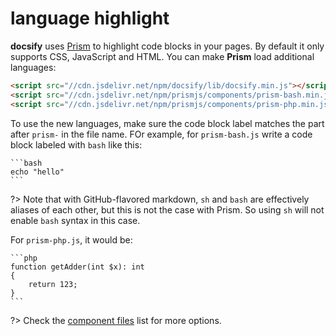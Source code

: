 # language highlight

**docsify** uses [Prism](https://github.com/PrismJS/prism) to highlight code blocks in your pages. By default it only supports CSS, JavaScript and HTML. You can make **Prism** load additional languages:

```html
<script src="//cdn.jsdelivr.net/npm/docsify/lib/docsify.min.js"></script>
<script src="//cdn.jsdelivr.net/npm/prismjs/components/prism-bash.min.js"></script>
<script src="//cdn.jsdelivr.net/npm/prismjs/components/prism-php.min.js"></script>
```

To use the new languages, make sure the code block label matches the part after `prism-` in the file name. FOr example, for `prism-bash.js` write a code block labeled with `bash` like this:

````
```bash
echo "hello"
```
````

?> Note that with GitHub-flavored markdown, `sh` and `bash` are effectively aliases of each other, but this is not the case with Prism. So using `sh` will not enable `bash` syntax in this case.

For `prism-php.js`, it would be:

````
```php
function getAdder(int $x): int 
{
    return 123;
}
```
````

?> Check the [component files](https://github.com/PrismJS/prism/tree/gh-pages/components) list for more options.
